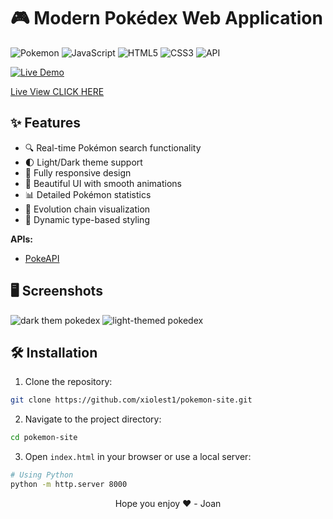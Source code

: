 # 🎮 Modern Pokédex Web Application

![Pokemon](https://img.shields.io/badge/Pokemon-red)
![JavaScript](https://img.shields.io/badge/JavaScript-ES6+-yellow)
![HTML5](https://img.shields.io/badge/HTML5-orange)
![CSS3](https://img.shields.io/badge/CSS3-blue)
![API](https://img.shields.io/badge/API-green)

[![Live Demo](https://img.shields.io/badge/Live%20Demo-View%20Site-blue)](https://pokemon-site-nine.vercel.app/)


[Live View CLICK HERE](https://pokemon-site-nine.vercel.app/)

## ✨ Features

- 🔍 Real-time Pokémon search functionality
- 🌓 Light/Dark theme support
- 📱 Fully responsive design
- 🎨 Beautiful UI with smooth animations
- 📊 Detailed Pokémon statistics
- 🔄 Evolution chain visualization
- 💫 Dynamic type-based styling

**APIs:**
- [PokeAPI](https://pokeapi.co/)

## 🖥️ Screenshots
![dark them pokedex](https://github.com/user-attachments/assets/e46bfcf3-bdcf-4209-a81d-541a8002f3ba)
![light-themed pokedex](https://github.com/user-attachments/assets/ee17c6b3-2631-4924-8beb-99b341637757)

## 🛠️ Installation

1. Clone the repository:
```bash
git clone https://github.com/xiolest1/pokemon-site.git
```

2. Navigate to the project directory:
```bash
cd pokemon-site
```

3. Open `index.html` in your browser or use a local server:
```bash
# Using Python
python -m http.server 8000
```

<p align="center">Hope you enjoy ❤️ - Joan </p>

